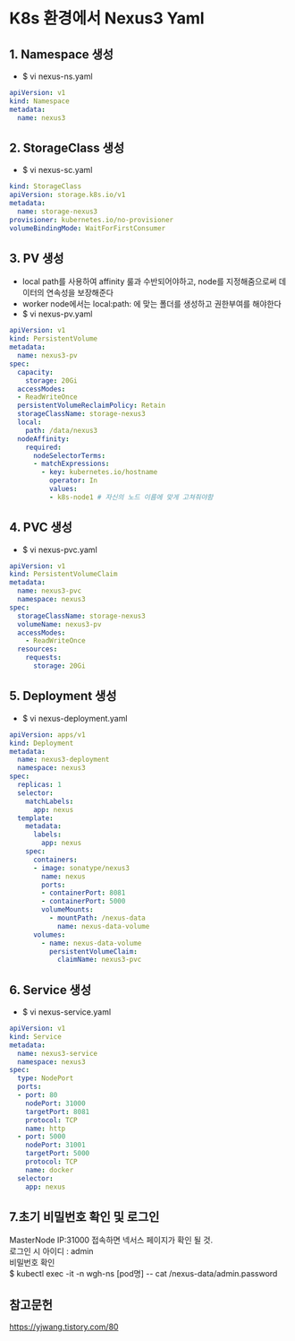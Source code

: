 # K8s 환경에서 Nexus3 Yaml

## 1. Namespace 생성
  * $ vi nexus-ns.yaml   
~~~~yaml
apiVersion: v1   
kind: Namespace   
metadata:   
  name: nexus3   
~~~~

## 2. StorageClass 생성
  * $ vi nexus-sc.yaml
~~~~yaml
kind: StorageClass
apiVersion: storage.k8s.io/v1
metadata:
  name: storage-nexus3
provisioner: kubernetes.io/no-provisioner
volumeBindingMode: WaitForFirstConsumer
~~~~

## 3. PV 생성
  * local path를 사용하여 affinity 룰과 수반되어야하고, node를 지정해줌으로써 데이터의 연속성을 보장해준다
  * worker node에서는 local:path: 에 맞는 폴더를 생성하고 권한부여를 해야한다
  * $ vi nexus-pv.yaml

~~~~yaml
apiVersion: v1
kind: PersistentVolume
metadata:
  name: nexus3-pv
spec:
  capacity:
    storage: 20Gi
  accessModes:
  - ReadWriteOnce
  persistentVolumeReclaimPolicy: Retain
  storageClassName: storage-nexus3
  local:
    path: /data/nexus3
  nodeAffinity:
    required:
      nodeSelectorTerms:
      - matchExpressions:
        - key: kubernetes.io/hostname
          operator: In
          values:
          - k8s-node1 # 자신의 노드 이름에 맞게 고쳐줘야함
~~~~

## 4. PVC 생성
  * $ vi nexus-pvc.yaml
~~~~yaml
apiVersion: v1
kind: PersistentVolumeClaim
metadata:
  name: nexus3-pvc
  namespace: nexus3
spec:
  storageClassName: storage-nexus3
  volumeName: nexus3-pv
  accessModes:
    - ReadWriteOnce
  resources:
    requests:
      storage: 20Gi
~~~~

## 5. Deployment 생성
  * $ vi nexus-deployment.yaml
~~~~yaml
apiVersion: apps/v1
kind: Deployment
metadata:
  name: nexus3-deployment
  namespace: nexus3
spec:
  replicas: 1
  selector:
    matchLabels:
      app: nexus
  template:
    metadata:
      labels:
        app: nexus
    spec:
      containers:
      - image: sonatype/nexus3
        name: nexus
        ports:
        - containerPort: 8081
        - containerPort: 5000
        volumeMounts:
          - mountPath: /nexus-data
            name: nexus-data-volume
      volumes:
        - name: nexus-data-volume
          persistentVolumeClaim:
            claimName: nexus3-pvc
~~~~

## 6. Service 생성
  * $ vi nexus-service.yaml
~~~~yaml
apiVersion: v1
kind: Service
metadata:
  name: nexus3-service
  namespace: nexus3
spec:
  type: NodePort
  ports:
  - port: 80
    nodePort: 31000
    targetPort: 8081
    protocol: TCP
    name: http
  - port: 5000
    nodePort: 31001
    targetPort: 5000
    protocol: TCP
    name: docker
  selector:
    app: nexus
~~~~


 ## 7.초기 비밀번호 확인 및 로그인
  MasterNode IP:31000 접속하면 넥서스 페이지가 확인 될 것.   
  로그인 시 아이디 : admin   
  비밀번호 확인   
  $ kubectl exec -it -n wgh-ns [pod명] -- cat /nexus-data/admin.password

## 참고문헌
https://yjwang.tistory.com/80
